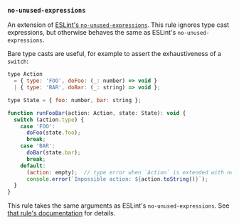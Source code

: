 ### `no-unused-expressions`

An extension of [ESLint's `no-unused-expressions`](https://eslint.org/docs/rules/no-unused-expressions).
This rule ignores type cast expressions, but otherwise behaves the same as ESLint's
`no-unused-expressions`.

Bare type casts are useful, for example to assert the exhaustiveness of a `switch`:

```js
type Action
  = { type: 'FOO', doFoo: (_: number) => void }
  | { type: 'BAR', doBar: (_: string) => void };

type State = { foo: number, bar: string };

function runFooBar(action: Action, state: State): void {
  switch (action.type) {
    case 'FOO':
      doFoo(state.foo);
      break;
    case 'BAR':
      doBar(state.bar);
      break;
    default:
      (action: empty);  // type error when `Action` is extended with new types
      console.error(`Impossible action: ${action.toString()}`);
  }
}
```

This rule takes the same arguments as ESLint's `no-unused-expressions`. See
[that rule's documentation](https://eslint.org/docs/rules/no-unused-expressions) for details.

<!-- assertions noUnusedExpressions -->
